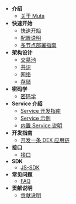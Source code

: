 - **介绍**
	- [关于 Muta](/intro.md)
- **快速开始**
	- [快速开始](/getting_started.md)
	- [配置说明](/config.md)
	- [多节点部署指南](/multi_node_deploy.md)
- **架构设计**
	<!-- - [整体架构](/arch.md) -->
	- [交易池](/transaction_pool.md)
	- [共识](/overlord.md)
	- [网络](/network.md)
	- [存储](/storage.md)
- **密码学**
    - [密码学](/crypto.md)
- **Service 介绍**
	- [Service 开发指南](/service_dev.md)
	- [Service 示例](/service_eg.md)
	- [内置 Service 说明](/built_in_service.md)
- **开发指南**
    - [开发一条 DEX 应用链](dex.md)
- **接口**
	- [接口](/graphql_api.md)
- **SDK**
	- [JS-SDK](/js_sdk.md)
- **常见问题**
    - [FAQ](./faq)
- **贡献说明**
	- [贡献说明](/contribute.md)
